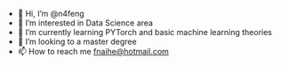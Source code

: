 - 👋 Hi, I’m @n4feng
- 👀 I’m interested in Data Science area
- 🌱 I’m currently learning PYTorch and basic machine learning theories
- 💞️ I’m looking to a master degree
- 📫 How to reach me fnaihe@hotmail.com

<!---
n4feng/n4feng is a ✨ special ✨ repository because its `README.md` (this file) appears on your GitHub profile.
You can click the Preview link to take a look at your changes.
--->
